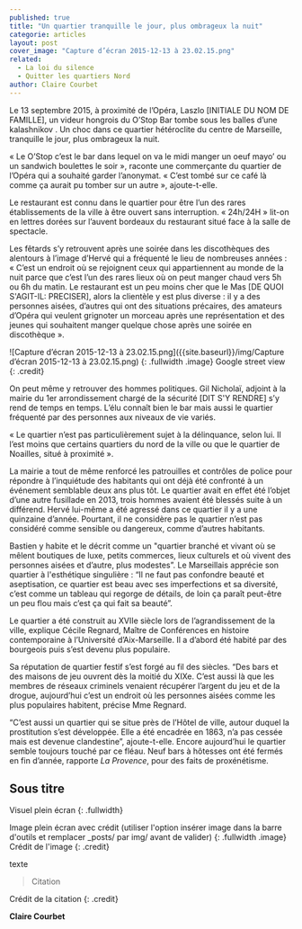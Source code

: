 ```yaml
---
published: true
title: "Un quartier tranquille le jour, plus ombrageux la nuit"
categorie: articles
layout: post
cover_image: "Capture d’écran 2015-12-13 à 23.02.15.png"
related: 
  - La loi du silence
  - Quitter les quartiers Nord
author: Claire Courbet
---
```





Le 13 septembre 2015, à proximité de l’Opéra, Laszlo [INITIALE DU NOM DE FAMILLE], un videur hongrois du O’Stop Bar tombe sous les balles d’une kalashnikov . Un choc dans ce quartier hétéroclite du centre de Marseille, tranquille le jour, plus ombrageux la nuit. 

« Le O’Stop c’est le bar dans lequel on va le midi manger un oeuf mayo’ ou un sandwich boulettes le soir », raconte une commerçante du quartier de l’Opéra qui a souhaité garder l’anonymat. « C’est tombé sur ce café là comme ça aurait pu tomber sur un autre », ajoute-t-elle. 

Le restaurant est connu dans le quartier pour être l’un des rares établissements de la ville à être ouvert sans interruption. « 24h/24H » lit-on en lettres dorées sur l’auvent bordeaux du restaurant situé face à la salle de spectacle.

Les fêtards s’y retrouvent après une soirée dans les discothèques des alentours à l’image d’Hervé qui a fréquenté le lieu de nombreuses années : « C’est un endroit où se rejoignent ceux qui appartiennent au monde de la nuit parce que c’est l’un des rares lieux où on peut manger chaud vers 5h ou 6h du matin. Le restaurant est un peu moins cher que le Mas [DE QUOI S'AGIT-IL: PRECISER], alors la clientèle y est plus diverse : il y a des personnes aisées, d’autres qui ont des situations précaires, des amateurs d’Opéra qui veulent grignoter un morceau après une représentation et des jeunes qui souhaitent manger quelque chose après une soirée en discothèque ». 

![Capture d’écran 2015-12-13 à 23.02.15.png]({{site.baseurl}}/img/Capture d’écran 2015-12-13 à 23.02.15.png)
{: .fullwidth .image}
Google street view
{: .credit}

On peut même y retrouver des hommes politiques. Gil Nicholaï, adjoint à la mairie du 1er arrondissement chargé de la sécurité [DIT S'Y RENDRE] s’y rend de temps en temps. L’élu connaît bien le bar mais aussi le quartier fréquenté par des personnes aux niveaux de vie variés.

« Le quartier n’est pas particulièrement sujet à la délinquance, selon lui. Il l’est moins que certains quartiers du nord de la ville ou que le quartier de Noailles, situé à proximité ». 

La mairie a tout de même renforcé les patrouilles et contrôles de police pour répondre à l’inquiétude des habitants qui ont déjà été confronté à un événement semblable deux ans plus tôt. Le quartier avait en effet été l’objet d’une autre fusillade en 2013, trois hommes avaient été blessés suite à un différend. Hervé lui-même a été agressé dans ce quartier il y a une quinzaine d’année. Pourtant, il ne considère pas le quartier n’est pas considéré comme sensible ou dangereux, comme d’autres habitants. 

Bastien y habite et le décrit comme un "quartier branché et vivant où se mêlent boutiques de luxe, petits commerces, lieux culturels et où vivent des personnes aisées et d’autre, plus modestes”. Le Marseillais apprécie son quartier à l'esthétique singulière : “Il ne faut pas confondre beauté et aseptisation, ce quartier est beau avec ses imperfections et sa diversité, c’est comme un tableau qui regorge de détails, de loin ça paraît peut-être un peu flou mais c’est ça qui fait sa beauté”. 

Le quartier a été construit au XVIIe siècle lors de l’agrandissement de la ville, explique Cécile Regnard, Maître de Conférences en histoire contemporaine à l’Université d’Aix-Marseille. Il a d’abord été habité par des bourgeois puis s’est devenu plus populaire. 

Sa réputation de quartier festif s’est forgé au fil des siècles.  “Des bars et des maisons de jeu ouvrent dès la moitié du XIXe. C’est aussi là que les membres de réseaux criminels venaient récupérer l’argent du jeu et de la drogue, aujourd’hui c’est un endroit où les personnes aisées comme les plus populaires habitent, précise Mme Regnard. 

“C’est aussi un quartier qui se situe près de l’Hôtel de ville, autour duquel la prostitution s’est développée. Elle a été encadrée en 1863, n’a pas cessée mais est devenue clandestine”, ajoute-t-elle. Encore aujourd’hui le quartier semble toujours touché par ce fléau. Neuf bars à hôtesses ont été fermés en fin d’année, rapporte _La Provence_, pour des faits de proxénétisme. 




## Sous titre

Visuel plein écran
{: .fullwidth}

Image plein écran avec crédit (utiliser l'option insérer image dans la barre d'outils et remplacer _posts/ par img/ avant de valider)
{: .fullwidth .image}
Crédit de l'image
{: .credit}

texte

>Citation

Crédit de la citation
{: .credit}


**Claire Courbet**
